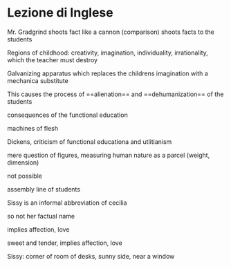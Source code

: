 # Lezione di Inglese

Mr. Gradgrind shoots fact like a cannon (comparison)
shoots facts to the students

Regions of childhood: creativity, imagination, individuality, irrationality, which the teacher must destroy

Galvanizing apparatus which replaces the childrens imagination with a mechanica substitute

This causes the process of ==alienation== and ==dehumanization== of the students

consequences of the functional education


machines of flesh

Dickens, criticism of functional educationa and utlitianism


mere question of figures, measuring human nature as a parcel (weight, dimension)

not possible


assembly line of students


Sissy is an informal abbreviation of cecilia

so not her factual name

implies affection, love 

sweet and tender, implies affection, love


Sissy: corner of room of desks, sunny side, near a window
<!--stackedit_data:
eyJoaXN0b3J5IjpbLTEyMDk1MTgxNDksMTU3ODI2NTM0MywxMD
k2NTUzNTg0LC0xMDg2MzY5NzEwXX0=
-->